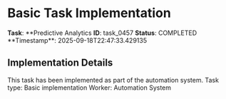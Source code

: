 # Basic Task Implementation

**Task**: **Predictive Analytics
**ID**: task_0457
**Status**: COMPLETED
**Timestamp\*\*: 2025-09-18T22:47:33.429135

## Implementation Details

This task has been implemented as part of the automation system.
Task type: Basic implementation
Worker: Automation System
